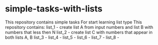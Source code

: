 # simple-tasks-with-lists
This repository contains simple tasks
For start learning list type
This repository contains:
list_1 - create list A from input numbers and list B with numbers that less then N
list_2 - create list C with numbers that appear in both lists A, B
list_3 -
list_4 -
list_5 -
list_6 -
list_7 -
list_8 -
